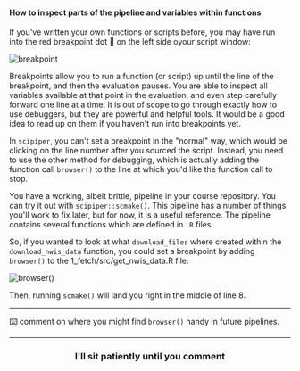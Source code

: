 #### How to inspect parts of the pipeline and variables within functions

If you've written your own functions or scripts before, you may have run into the red breakpoint dot :red_circle: on the left side oyour script window:

![breakpoint](https://support.rstudio.com/hc/en-us/article_attachments/201608458/editor-breakpoint.png)

Breakpoints allow you to run a function (or script) up until the line of the breakpoint, and then the evaluation pauses. You are able to inspect all variables available at that point in the evaluation, and even step carefully forward one line at a time. It is out of scope to go through exactly how to use debuggers, but they are powerful and helpful tools. It would be a good idea to read up on them if you haven't run into breakpoints yet. 

In `scipiper`, you can't set a breakpoint in the "normal" way, which would be clicking on the line number after you sourced the script. Instead, you need to use the other method for debugging, which is actually adding the function call `browser()` to the line at which you'd like the function call to stop. 

You have a working, albeit brittle, pipeline in your course repository. You can try it out with `scipiper::scmake()`. This pipeline has a number of things you'll work to fix later, but for now, it is a useful reference. The pipeline contains several functions which are defined in `.R` files. 

So, if you wanted to look at what `download_files` where created within the `download_nwis_data` function, you could set a breakpoint by adding `browser()` to the 1_fetch/src/get_nwis_data.R file:

![browser()](https://user-images.githubusercontent.com/2349007/82158816-bed9bb00-984f-11ea-8892-b2aeb5e4818d.png)

Then, running `scmake()` will land you right in the middle of line 8. 

---

:keyboard: comment on where you might find `browser()` handy in future pipelines. 

<hr>
<h3 align="center">I'll sit patiently until you comment</h3>
